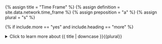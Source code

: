 <!-- TITLE AND DEFINITION starts -->

{% assign title = "Time Frame" %}
{% assign definition = site.data.network.time_frame %}
{% assign preposition = "a" %}
{% assign plural = "s" %}

<!--------------------------------------------- TITLE AND DEFINITION ends -->

{% if include.more == "yes" and include.heading == "more" %}
<details class='detailsCollapsible'><summary class='nobr'>Click to learn more about {{ title | downcase }}{{plural}}
</summary>
{% endif %}

{% if include.heading != "" and include.heading != "more" %}
{{include.heading}} {{title}}
{% endif %}

{% if include.icon != "no" %} 

{% if include.table == "yes" and include.icon != "no" %}
<table class='definitionTable'><tr><td>
{% endif %}

<img src='images/icons/{{include.icon}}{{ title | downcase | replace: " ", "-" }}.png' />

{% if include.table == "yes" and include.icon != "no" %}
</td><td>
{% endif %}

{% endif %}

{% if include.definition == "bold" %}
<strong>{{ definition }}</strong>
{% else %}
{% if include.definition != "no" %}
{{ definition }}
{% endif %}
{% endif %}

{% if include.table == "yes" and include.icon != "no" %}
</td></tr></table>
{% endif %}

{% if include.more == "yes" and include.content == "more" and include.heading != "more" %}
<details class='detailsCollapsible'><summary class='nobr'>Click to learn more about {{ title | downcase }}{{plural}}
</summary>
{% endif %}

{% if include.content != "no" %}

<!--------------------------------------------- CONTENT starts -->

In the context of backtesting sessions, what time frame you decide to run the session on depends on the strategies being tested. If strategies make decisions based on the 1 hour candle and above, then ```01-hs``` may be the best choice. However, if decisions are influenced by sub-hour candles then you should match the time frame accordingly.

In the context of live sessions, that is, paper trading, forward testing and live trading, you should run the session on the ```01-min``` time frame so that the trading bot reacts fast when the price tags the take profit or stop loss targets.

<!--------------------------------------------- CONTENT ends -->

{% endif %}

{% if include.more == "yes" and include.content != "more" and include.heading != "more" %}
<details class='detailsCollapsible'><summary class='nobr'>Click to learn more about {{ title | downcase }}{{plural}}
</summary>
{% endif %}

{% if include.adding != "" %}

{{include.adding}} Adding {{preposition}} {{title}} Node

<!--------------------------------------------- ADDING starts -->

To add a parameter that may be missing, select *Add Missing Params* on the parameters node menu. 

<!-- ADDING ends -->

{% endif %}

{% if include.configuring != "" %}

{{include.configuring}} Configuring the {{title}}

<!-- CONFIGURING starts -->

Select *Configure Time Frame* on the menu to access the configuration.

```js
{
"value": "01-min"
}
```

* ```value``` is the setting for the time frame. You may use any of the values below.

Available options at the sub-hour level are:

```json
01-min
02-min
03-min
04-min
05-min
10-min
15-min
20-min
30-min
45-min
```

Available options at larger time frames are:

```json
01-hs
02-hs
03-hs
04-hs
06-hs
08-hs
12-hs
24-hs
```

<!--------------------------------------------- CONFIGURING ends -->

{% endif %}

{% if include.starting != "" %}

{{include.starting}} Starting {{preposition}} {{title}}

<!--------------------------------------------- STARTING starts -->

XXXXXXXXXXXXXXXXXXXXXXXXXXXXXXXXXXXXXXXXXXXXXXXXXXXXXX

<!--------------------------------------------- STARTING ends -->

{% endif %}

{% if include.more == "yes" %}
</details>
{% endif %}

